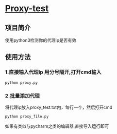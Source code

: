 <h1><a href="https://github.com/hi-yu/proxy-test">Proxy-test</a></h1>
<h2>项目简介</h2>
<p>使用python3检测你的代理ip是否有效</p>
<h2>使用方法</h2>
<h3>1.直接输入代理ip 用分号隔开,打开cmd输入</h3>
<pre><code>python proxy.py</code></pre>
<h3>2.批量添加代理</h3>
<p>将代理ip放入proxy_test.txt内，每行一个，然后打开cmd</p>
<pre><code>python proxy_file.py</code></pre>
<p>如果有类似与pycharm之类的编辑器,直接导入运行即可
